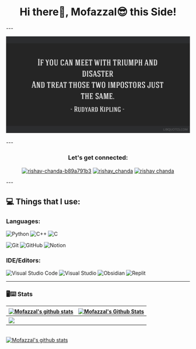 
<h1 align="center">Hi there👋, Mofazzal😎 this Side!</h1>
---
<p>
<img src="image.jpg">
</p>
---
<h3 align="center">Let's get connected:</h3>
<p align="center">
<a href="https://linkedin.com/in/mofazzal874/" target="blank"><img align="center" src="https://raw.githubusercontent.com/rahuldkjain/github-profile-readme-generator/master/src/images/icons/Social/linked-in-alt.svg" alt="rishav-chanda-b89a791b3" height="30" width="40" /></a>
<a href="https://facebook.com/mofazzal874" target="blank"><img align="center" src="https://upload.wikimedia.org/wikipedia/en/0/04/Facebook_f_logo_%282021%29.svg" alt="rishav_chanda" height="30" width="40" /></a>
<a href="https://www.youtube.com/@Mofazzal874" target="blank"><img align="center" src="https://raw.githubusercontent.com/rahuldkjain/github-profile-readme-generator/master/src/images/icons/Social/youtube.svg" alt="rishav chanda" height="30" width="40" /></a>
</p>
---

## 💻 **Things that I use:**
### **Languages**:
![Python](https://img.shields.io/badge/python-3670A0?style=for-the-badge&logo=python&logoColor=ffdd54)
![C++](https://img.shields.io/badge/c++-%2300599C.svg?style=for-the-badge&logo=c%2B%2B&logoColor=white)
![C](https://img.shields.io/badge/c-%2300599C.svg?style=for-the-badge&logo=c&logoColor=white)

![Git](https://img.shields.io/badge/git-%23F05033.svg?style=for-the-badge&logo=git&logoColor=white)
![GitHub](https://img.shields.io/badge/github-%23121011.svg?style=for-the-badge&logo=github&logoColor=white)
![Notion](https://img.shields.io/badge/Notion-%23000000.svg?style=for-the-badge&logo=notion&logoColor=white)


### **IDE/Editors:**
![Visual Studio Code](https://img.shields.io/badge/Visual%20Studio%20Code-0078d7.svg?style=for-the-badge&logo=visual-studio-code&logoColor=white)
![Visual Studio](https://img.shields.io/badge/Visual%20Studio-5C2D91.svg?style=for-the-badge&logo=visual-studio&logoColor=white)
![Obsidian](https://img.shields.io/badge/Obsidian-%23483699.svg?style=for-the-badge&logo=obsidian&logoColor=white)
![Replit](https://img.shields.io/badge/Replit-DD1200?style=for-the-badge&logo=Replit&logoColor=white)

---


### 🖥⌨ Stats


| <a href="https://github.com/Mofazzal874"><img align="center" src="https://github-readme-streak-stats.herokuapp.com?user=Mofazzal874&theme=tokyonight&hide_border=true&date_format=M%20j%5B%2C%20Y%5D)" alt="Mofazzal's github stats" /></a> | <a href="https://github.com/Mofazzal874"><img align="center" src="https://github-readme-stats.vercel.app/api?username=Mofazzal874&show_icons=true&include_all_commits=true&theme=tokyonight&hide_border=true" alt="Mofazzal's Github Stats" /></a> | 
| :------------- | :-------------: |
| <a href="https://github.com/Mofazzal874"><img align="center" src="https://github-readme-stats.vercel.app/api/top-langs/?username=Mofazzal874&layout=compact&theme=tokyonight&hide_border=true" /></a>  

<br />
<a href="https://github.com/Mofazzal874"><img align="center" src="https://github-readme-activity-graph.cyclic.app/graph?username=Mofazzal874&bg_color=1a1b27&color=1f6feb&line=38bcad&point=628fdb&area=true&hide_border=true" alt="Mofazzal's github stats" /></a>

<br />


